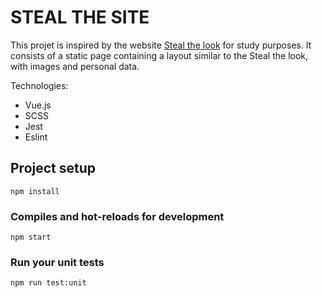 # STEAL THE SITE

This projet is inspired by the website [Steal the look](stealthelook.com) for study purposes.
It consists of a static page containing a layout similar to the Steal the look, with images and personal data.

Technologies:
- Vue.js
- SCSS
- Jest
- Eslint

## Project setup
```
npm install
```

### Compiles and hot-reloads for development
```
npm start
```

### Run your unit tests
```
npm run test:unit
```
